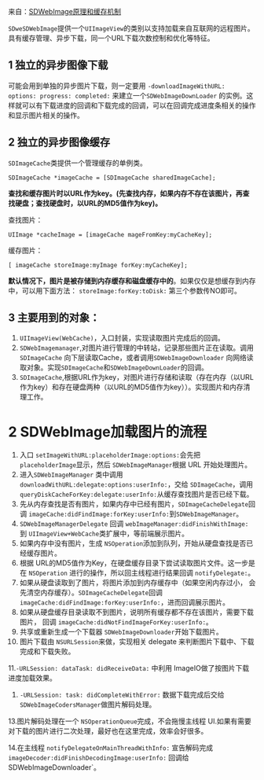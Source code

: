 来自：[SDWebImage原理和缓存机制](http://www.jianshu.com/p/7dea5b081d24)

`SDweSDWebImage`提供一个`UIImageView`的类别以支持加载来自互联网的远程图片。具有缓存管理、异步下载，同一个URL下载次数控制和优化等特征。

## 1 独立的异步图像下载

可能会用到单独的异步图片下载，则一定要用 `-downloadImageWithURL: options: progress: completed:` 来建立一个`SDWebImageDownLoader` 的实例。这样就可以有下载进度的回调和下载完成的回调，可以在回调完成进度条相关的操作和显示图片相关的操作。

## 2 独立的异步图像缓存

`SDImageCache`类提供一个管理缓存的单例类。

```objc
SDImageCache *imageCache = [SDImageCache sharedImageCache];
```



**查找和缓存图片时以URL作为key。(先查找内存，如果内存不存在该图片，再查找硬盘；查找硬盘时，以URL的MD5值作为key)。**

查找图片：

```objc
UIImage *cacheImage = [imageCache mageFromKey:myCacheKey];
```



缓存图片：

```objc
[ imageCache storeImage:myImage forKey:myCacheKey];
```



**默认情况下，图片是被存储到内存缓存和磁盘缓存中的**。如果仅仅是想缓存到内存中，可以用下面方法：
`storeImage:forKey:toDisk:` 第三个参数传NO即可。

## 3 主要用到的对象：

1. `UIImageView(WebCache)`，入口封装，实现读取图片完成后的回调。
2. `SDWebImagemanager`,对图片进行管理的中转站，记录那些图片正在读取。调用`SDImageCache` 向下层读取Cache，或者调用`SDWebImageDownloader` 向网络读取对象。实现`SDImageCache`和`SDWebImageDownLoader`的回调。
3. `SDImageCache`,根据URL作为key，对图片进行存储和读取（存在内存（以URL作为key）和存在硬盘两种（以URL的MD5值作为key））。实现图片和内存清理工作。

# 2 SDWebImage加载图片的流程

1. 入口 `setImageWithURL:placeholderImage:options:`会先把 `placeholderImage`显示，然后 `SDWebImageManager`根据 URL 开始处理图片。
2. 进入`SDWebImageManager` 类中调用`downloadWithURL:delegate:options:userInfo:`，交给
   `SDImageCache`，调用`queryDiskCacheForKey:delegate:userInfo:`从缓存查找图片是否已经下载。
3. 先从内存查找是否有图片，如果内存中已经有图片，`SDImageCacheDelegate`回调 `imageCache:didFindImage:forKey:userInfo:`到`SDWebImageManager`。
4. `SDWebImageManagerDelegate` 回调
   `webImageManager:didFinishWithImage:` 到 `UIImageView+WebCache`类扩展中，等前端展示图片。
5. 如果内存中没有图片，生成 `NSOperation`添加到队列，开始从硬盘查找是否已经缓存图片。
6. 根据 URL的MD5值作为Key，在硬盘缓存目录下尝试读取图片文件。这一步是在 `NSOperation` 进行的操作，所以回主线程进行结果回调 `notifyDelegate:`。
7. 如果从硬盘读取到了图片，将图片添加到内存缓存中（如果空闲内存过小， 会先清空内存缓存）。`SDImageCacheDelegate`回调 `imageCache:didFindImage:forKey:userInfo:`，进而回调展示图片。
8. 如果从硬盘缓存目录读取不到图片，说明所有缓存都不存在该图片，需要下载图片， 回调 `imageCache:didNotFindImageForKey:userInfo:`。
9. 共享或重新生成一个下载器 `SDWebImageDownloader`开始下载图片。
10. 图片下载由 `NSURLSession`来做，实现相关 delegate
    来判断图片下载中、下载完成和下载失败。

11.`-URLSession: dataTask: didReceiveData:` 中利用 ImageIO做了按图片下载进度加载效果。

1. `-URLSession: task: didCompleteWithError:` 数据下载完成后交给 `SDWebImageCodersManager`做图片解码处理。

13.图片解码处理在一个 `NSOperationQueue`完成，不会拖慢主线程 UI.如果有需要 对下载的图片进行二次处理，最好也在这里完成，效率会好很多。

14.在主线程 `notifyDelegateOnMainThreadWithInfo:`
宣告解码完成 `imageDecoder:didFinishDecodingImage:userInfo:` 回调给 SDWebImageDownloader`。